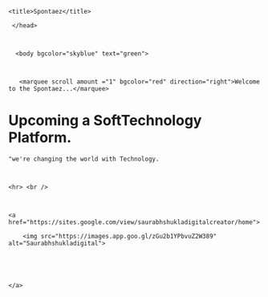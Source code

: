 <!DOCTYPE html>

<html>

<head>

    <title>Spontaez</title>

     </head>

    

      <body bgcolor="skyblue" text="green">

        

       <marquee scroll amount ="1" bgcolor="red" direction="right">Welcome to the Spontaez...</marquee>

<h1>Upcoming a SoftTechnology Platform.</h1>

    "we're changing the world with Technology.

    

    <hr> <br /> 

    

    <a href="https://sites.google.com/view/saurabhshukladigitalcreator/home">

        <img src="https://images.app.goo.gl/zGu2b1YPbvuZ2W389" alt="Saurabhshukladigital"> 

     

        

    </a>

    

   </head> 

   </html>

    
